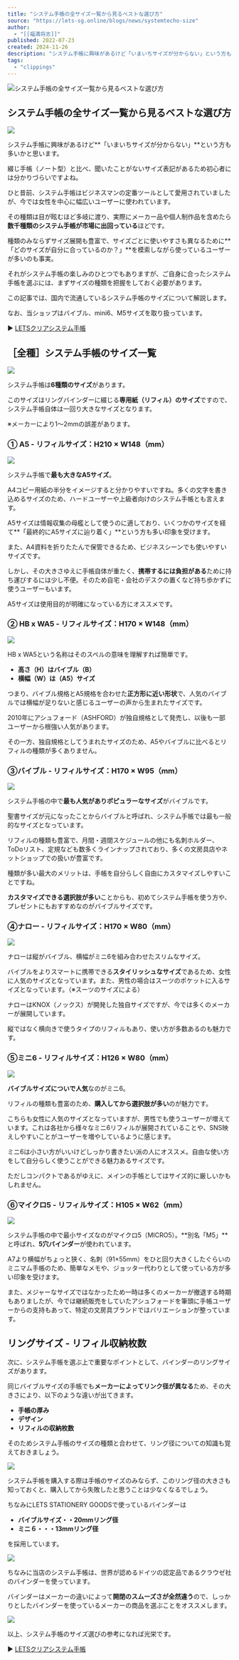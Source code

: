 ```yaml
---
title: "システム手帳の全サイズ一覧から見るベストな選び方"
source: "https://lets-sg.online/blogs/news/systemtecho-size"
author:
  - "[[福満将志]]"
published: 2022-07-23
created: 2024-11-26
description: "システム手帳に興味があるけど「いまいちサイズが分からない」という方も多いかと思います。 綴じ手帳（ノート型）と比べ、聞いたことがないサイズ表記があるため初心者には分かりづらいですよね。"
tags:
  - "clippings"
---
```

![システム手帳の全サイズ一覧から見るベストな選び方](https://lets-sg.online/cdn/shop/articles/LETS_-mini6_1.jpg?v=1661388650&width=1100)

## システム手帳の全サイズ一覧から見るベストな選び方

![](https://cdn.shopify.com/s/files/1/0614/6621/4646/files/LETS_-mini6_1_600x600.jpg?v=1661388679)

システム手帳に興味があるけど**「いまいちサイズが分からない」**という方も多いかと思います。

綴じ手帳（ノート型）と比べ、聞いたことがないサイズ表記があるため初心者には分かりづらいですよね。

ひと昔前、システム手帳はビジネスマンの定番ツールとして愛用されていましたが、今では女性を中心に幅広いユーザーに使われています。

その種類は目が眩むほど多岐に渡り、実際にメーカー品や個人制作品を含めたら**数千種類のシステム手帳が市場に出回っている**ほどです。

種類のみならずサイズ展開も豊富で、サイズごとに使いやすさも異なるために**「どのサイズが自分に合っているのか？」**を模索しながら使っているユーザーが多いのも事実。

それがシステム手帳の楽しみのひとつでもありますが、ご自身に合ったシステム手帳を選ぶには、まずサイズの種類を把握をしておく必要があります。

この記事では、国内で流通しているシステム手帳のサイズについて解説します。

なお、当ショップはバイブル、mini6、M5サイズを取り扱っています。

▶ [LETSクリアシステム手帳](https://lets-sg.online/collections/all)

## ［全種］システム手帳のサイズ一覧

![](https://cdn.shopify.com/s/files/1/0614/6621/4646/files/eeee171339c0f280cb8a5730e49ebb42.png?v=1661142520)

システム手帳は**6種類のサイズ**があります。

このサイズはリングバインダーに綴じる**専用紙（リフィル）のサイズ**ですので、システム手帳自体は一回り大きなサイズとなります。

※メーカーにより1～2mmの誤差があります。

### ① A5 - リフィルサイズ：H210 × W148（mm）

![](https://cdn.shopify.com/s/files/1/0614/6621/4646/files/3-A5_600x600.png?v=1661327893)

システム手帳で**最も大きなA5サイズ**。

A4コピー用紙の半分をイメージすると分かりやすいですね。多くの文字を書き込めるサイズのため、ハードユーザーや上級者向けのシステム手帳とも言えます。

A5サイズは情報収集の母艦として使うのに適しており、いくつかのサイズを経て**「最終的にA5サイズに辿り着く」**という方も多い印象を受けます。

また、A4資料を折りたたんで保管できるため、ビジネスシーンでも使いやすいサイズです。

しかし、その大きさゆえに手帳自体が重たく、**携帯するには負担がある**ために持ち運びするには少し不便。そのため自宅・会社のデスクの置くなど持ち歩かずに使うユーザーもいます。

A5サイズは使用目的が明確になっている方にオススメです。

### ② HB x WA5 - リフィルサイズ：H170 × W148（mm）

![](https://cdn.shopify.com/s/files/1/0614/6621/4646/files/3-HBWA5_600x600.png?v=1661327923)

HB x WA5という名称はそのスペルの意味を理解すれば簡単です。

- **高さ（H）はバイブル（B）**
- **横幅（W）は（A5）サイズ**

つまり、バイブル規格とA5規格を合わせた**正方形に近い形状**で、人気のバイブルでは横幅が足りないと感じるユーザーの声から生まれたサイズです。

2010年にアシュフォード（ASHFORD）が独自規格として発売し、以後も一部ユーザーから根強い人気があります。

その一方、独自規格としてうまれたサイズのため、A5やバイブルに比べるとリフィルの種類が多くありません。

### ③バイブル - リフィルサイズ：H170 × W95（mm）

![](https://cdn.shopify.com/s/files/1/0614/6621/4646/files/3_e391657b-ecc1-4dd0-855c-f02b0ec3ed9b_600x600.png?v=1661327998)

システム手帳の中で**最も人気がありポピュラーなサイズ**がバイブルです。

聖書サイズが元になったことからバイブルと呼ばれ、システム手帳では最も一般的なサイズとなっています。

リフィルの種類も豊富で、月間・週間スケジュールの他にも名刺ホルダー、ToDoリスト、定規なども数多くラインナップされており、多くの文房具店やネットショップでの扱いが豊富です。

種類が多い最大のメリットは、手帳を自分らしく自由にカスタマイズしやすいことですね。

**カスタマイズできる選択肢が多い**ことからも、初めてシステム手帳を使う方や、プレゼントにもおすすめなのがバイブルサイズです。

### ④ナロー - リフィルサイズ：H170 × W80（mm）

![](https://cdn.shopify.com/s/files/1/0614/6621/4646/files/3_bafce066-6ee9-45ef-8360-568d2511d917_600x600.png?v=1661327980)

ナローは縦がバイブル、横幅がミニ6を組み合わせたスリムなサイズ。

バイブルをよりスマートに携帯できる**スタイリッシュなサイズ**であるため、女性に人気のサイズとなっています。また、男性の場合はスーツのポケットに入るサイズとなっています。（※スーツのサイズによる）

ナローはKNOX（ノックス）が開発した独自サイズですが、今では多くのメーカーが展開しています。

縦ではなく横向きで使うタイプのリフィルもあり、使い方が多数あるのも魅力です。

### ⑤ミニ6 - リフィルサイズ：H126 × W80（mm）

![](https://cdn.shopify.com/s/files/1/0614/6621/4646/files/3_f5b35957-284c-46a5-99e2-207f881ce4b5_600x600.png?v=1661328049)

**バイブルサイズについで人気**なのがミニ6。

リフィルの種類も豊富のため、**購入してから選択肢が多い**のが魅力です。

こちらも女性に人気のサイズとなっていますが、男性でも使うユーザーが増えています。これは各社から様々なミニ6リフィルが展開されていることや、SNS映えしやすいことがユーザーを増やしているように感じます。

ミニ6は小さい方がいいけどしっかり書きたい派の人にオススメ。自由な使い方をして自分らしく使うことができる魅力あるサイズです。

ただしコンパクトであるがゆえに、メインの手帳としてはサイズ的に厳しいかもしれません。

### ⑥マイクロ5 - リフィルサイズ：H105 × W62（mm）

![](https://cdn.shopify.com/s/files/1/0614/6621/4646/files/3-_5_600x600.png?v=1661328074)

システム手帳の中で最小サイズなのがマイクロ5（MICRO5）。**別名「M5」**と呼ばれ、**5穴バインダー**が使われています。

A7より横幅がちょっと狭く、名刺（91×55mm）をひと回り大きくしたぐらいのミニマム手帳のため、簡単なメモや、ジョッター代わりとして使っている方が多い印象を受けます。

また、メジャーなサイズではなかったため一時は多くのメーカーが撤退する時期もありましたが、今では継続販売をしていたアシュフォードを筆頭に手帳ユーザーからの支持もあって、特定の文房具ブランドではバリエーションが整っています。

## リングサイズ - リフィル収納枚数

次に、システム手帳を選ぶ上で重要なポイントとして、バインダーのリングサイズがあります。

同じバイブルサイズの手帳でも**メーカーによってリンク径が異なる**ため、その大きさにより、以下のような違いが出てきます。

- **手帳の厚み**
- **デザイン**
- **リフィルの収納枚数**

そのためシステム手帳のサイズの種類と合わせて、リング径についての知識も覚えておきましょう。

![](https://cdn.shopify.com/s/files/1/0614/6621/4646/files/2_3f668f9c-8315-49fb-a171-dfb0682b35d2.png?v=1717548940)

システム手帳を購入する際は手帳のサイズのみならず、このリング径の大きさも知っておくと、購入してから失敗したと思うことは少なくなるでしょう。

ちなみにLETS STATIONERY GOODSで使っているバインダーは

- **バイブルサイズ・・20mmリング径**
- **ミニ６・・・13mmリング径**

を採用しています。

![](https://cdn.shopify.com/s/files/1/0614/6621/4646/files/LETS_-mini6_600x600.jpg?v=1661386488)

ちなみに当店のシステム手帳は、世界が認めるドイツの認定品であるクラウゼ社のバインダーを使っています。

バインダーはメーカーの違いによって**開閉のスムーズさが全然違う**ので、しっかりとしたバインダーを使っているメーカーの商品を選ぶことをオススメします。

![](https://cdn.shopify.com/s/files/1/0614/6621/4646/files/DSC04812_600x600.jpg?v=1661386561)

以上、システム手帳のサイズ選びの参考になれば光栄です。

▶ [LETSクリアシステム手帳](https://lets-sg.online/collections/all)